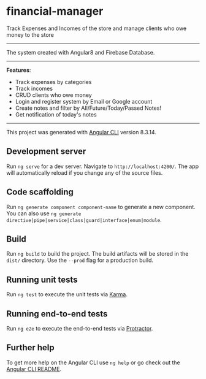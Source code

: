 # financial-manager
Track Expenses and Incomes of the store and manage clients who owe money to the store
<hr>
The system created with Angular8 and Firebase Database.
<hr>
<b>Features</b>:
<ul>
  <li>Track expenses by categories</li>
  <li>Track incomes</li>
  <li>CRUD clients who owe money</li>
  <li>Login and register system by Email or Google account</li>
  <li>Create notes and filter by All/Future/Today/Passed Notes!</li>
  <li>Get notification of today's notes </li>
</ul>
<hr>




This project was generated with [Angular CLI](https://github.com/angular/angular-cli) version 8.3.14.

## Development server

Run `ng serve` for a dev server. Navigate to `http://localhost:4200/`. The app will automatically reload if you change any of the source files.

## Code scaffolding

Run `ng generate component component-name` to generate a new component. You can also use `ng generate directive|pipe|service|class|guard|interface|enum|module`.

## Build

Run `ng build` to build the project. The build artifacts will be stored in the `dist/` directory. Use the `--prod` flag for a production build.

## Running unit tests

Run `ng test` to execute the unit tests via [Karma](https://karma-runner.github.io).

## Running end-to-end tests

Run `ng e2e` to execute the end-to-end tests via [Protractor](http://www.protractortest.org/).

## Further help

To get more help on the Angular CLI use `ng help` or go check out the [Angular CLI README](https://github.com/angular/angular-cli/blob/master/README.md).
